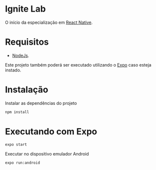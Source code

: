 # Ignite Lab
O início da especialização em [React Native](https://lp.rocketseat.com.br/inscricao/ignite-lab?utm_source=youtube&utm_medium=video_description&utm_campaign=Ignite%20Lab%20React%20Native&utm_term=organic&utm_content=cadastro-gratuito).

# Requisitos
- [NodeJs](https://nodejs.org/en/).

Este projeto também poderá ser executado utilizando o [Expo](https://www.npmjs.com/package/expo) caso esteja instado.

# Instalação 
Instalar as dependências do projeto
```sh
npm install
```

# Executando com Expo 
```sh
expo start
```

Executar no dispositivo emulador Android
```sh
expo run:android
```

